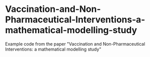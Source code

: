 # Vaccination-and-Non-Pharmaceutical-Interventions-a-mathematical-modelling-study
Example code from the paper "Vaccination and Non-Pharmaceutical Interventions: a mathematical modelling study"
